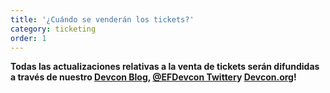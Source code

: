```yaml
---
title: '¿Cuándo se venderán los tickets?'
category: ticketing
order: 1
---
```


**Todas las actualizaciones relativas a la venta de tickets serán difundidas a través de nuestro [Devcon Blog](https://blog.ethereum.org/category/devcon/), [@EFDevcon Twitter](https://twitter.com/EFDevcon)y [Devcon.org](https://devcon.org)!**
